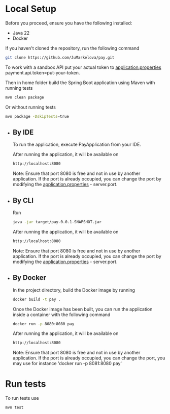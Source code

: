 # Local Setup

Before you proceed, ensure you have the following installed:

- Java 22
- Docker

If you haven't cloned the repository, run the following command

  ```bash
  git clone https://github.com/JuMarkelova/pay.git
  ```

To work with a sandbox API put your actual token to [application.properties](src/main/resources/application.properties)
payment.api.token=put-your-token.

Then in home folder build the Spring Boot application using Maven with running tests

  ```bash
  mvn clean package
  ```
Or without running tests
  ```bash
  mvn package -DskipTests=true
  ```

- ## By IDE

  To run the application, execute PayApplication from your IDE.

  After running the application, it will be available on
  ```bash
  http://localhost:8080
  ```
  Note: Ensure that port 8080 is free and not in use by another application.
  If the port is already occupied, you can change the port by modifying the [application.properties](src/main/resources/application.properties) - server.port.
- ## By CLI
  Run
  ```bash
  java -jar target/pay-0.0.1-SNAPSHOT.jar
  ```
  After running the application, it will be available on
  ```bash
  http://localhost:8080
  ```
  Note: Ensure that port 8080 is free and not in use by another application.
  If the port is already occupied, you can change the port by modifying the [application.properties](src/main/resources/application.properties) - server.port.
- ## By Docker
  In the project directory, build the Docker image by running
  ```bash
  docker build -t pay .
  ```
  Once the Docker image has been built, you can run the application inside a container with the following command
  ```bash
  docker run -p 8080:8080 pay
  ```
  After running the application, it will be available on
  ```bash
  http://localhost:8080
  ```
  Note: Ensure that port 8080 is free and not in use by another application.
  If the port is already occupied, you can change the port, you may use for instance 'docker run -p 8081:8080 pay'

# Run tests

To run tests use

  ```bash
  mvn test
  ```